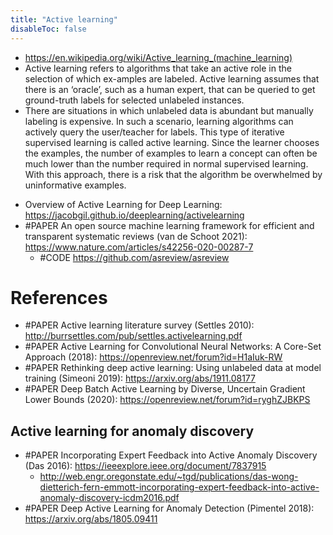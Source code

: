 ```yaml
---
title: "Active learning"
disableToc: false 
---
```


* https://en.wikipedia.org/wiki/Active_learning_(machine_learning)
* Active learning refers to algorithms that take an active role in the selection of which ex-amples are labeled. Active learning assumes that there is an ‘oracle’, such as a human expert, that can be queried to get ground-truth labels for selected unlabeled instances. 
* There are situations in which unlabeled data is abundant but manually labeling is expensive. In such a scenario, learning algorithms can actively query the user/teacher for labels. This type of iterative supervised learning is called active learning. Since the learner chooses the examples, the number of examples to learn a concept can often be much lower than the number required in normal supervised learning. With this approach, there is a risk that the algorithm be overwhelmed by uninformative examples.
- Overview of Active Learning for Deep Learning: https://jacobgil.github.io/deeplearning/activelearning
- #PAPER An open source machine learning framework for efficient and transparent systematic reviews (van de Schoot 2021): https://www.nature.com/articles/s42256-020-00287-7
	- #CODE https://github.com/asreview/asreview

# References
- #PAPER Active learning literature survey (Settles 2010): http://burrsettles.com/pub/settles.activelearning.pdf
- #PAPER Active Learning for Convolutional Neural Networks: A Core-Set Approach (2018): https://openreview.net/forum?id=H1aIuk-RW
- #PAPER Rethinking deep active learning: Using unlabeled data at model training (Simeoni 2019): https://arxiv.org/abs/1911.08177
- #PAPER Deep Batch Active Learning by Diverse, Uncertain Gradient Lower Bounds (2020): https://openreview.net/forum?id=ryghZJBKPS 


## Active learning for anomaly discovery
- #PAPER Incorporating Expert Feedback into Active Anomaly Discovery (Das 2016): https://ieeexplore.ieee.org/document/7837915
	- http://web.engr.oregonstate.edu/~tgd/publications/das-wong-dietterich-fern-emmott-incorporating-expert-feedback-into-active-anomaly-discovery-icdm2016.pdf
- #PAPER Deep Active Learning for Anomaly Detection (Pimentel 2018): https://arxiv.org/abs/1805.09411
